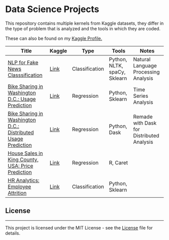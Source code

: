 # Data Science Projects

This repository contains multiple kernels from Kaggle datasets, they differ in the type of problem that is analyzed and the tools in which they are coded.

These can also be found on my [Kaggle Profile.](https://www.kaggle.com/akoury)

| Title                                | Kaggle                                                           | Type           | Tools | Notes                                     |
|--------------------------------------|------------------------------------------------------------------|----------------|----------|-------------------------------------------|
| [NLP for Fake News Classsification](Fake_News.ipynb) | [Link](https://www.kaggle.com/rchitic17/real-or-fake) | Classification     | Python, NLTK, spaCy, Sklearn   | Natural Language Processing Analysis|
| [Bike Sharing in Washington D.C.: Usage Prediction](Bike_Sharing.ipynb) | [Link](https://www.kaggle.com/marklvl/bike-sharing-dataset/home) | Regression     | Python, Sklearn   | Time Series Analysis                              |
| [Bike Sharing in Washington D.C.: Distributed Usage Prediction](Distributed_Bike_Sharing.ipynb) | [Link](https://www.kaggle.com/marklvl/bike-sharing-dataset/home) | Regression     | Python, Dask   | Remade with Dask for Distributed Analysis |
| [House Sales in King County, USA: Price Prediction](House_Pricing.ipynb) | [Link](https://www.kaggle.com/harlfoxem/housesalesprediction)    | Regression     | R, Caret       |                                           |
| [HR Analytics: Employee Attrition](Employee_Attrition.ipynb)              | [Link](https://www.kaggle.com/lnvardanyan/hr-analytics)          | Classification | Python, Sklearn   |                                           |

## License
---
This project is licensed under the MIT License - see the [License](LICENSE) file for details.
